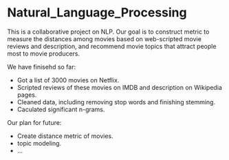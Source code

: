 # Natural_Language_Processing

This is a collaborative project on NLP. Our goal is to construct metric to measure the distances among movies based on web-scripted movie reviews and description, and recommend movie topics that attract people most to movie producers.  

We have finisehd so far:
- Got a list of 3000 movies on Netflix.
- Scripted reviews of these movies on IMDB and description on Wikipedia pages. 
- Cleaned data, including removing stop words and finishing stemming.
- Caculated significant n-grams. 

Our plan for future:
- Create distance metric of movies.
- topic modeling. 
- ...
